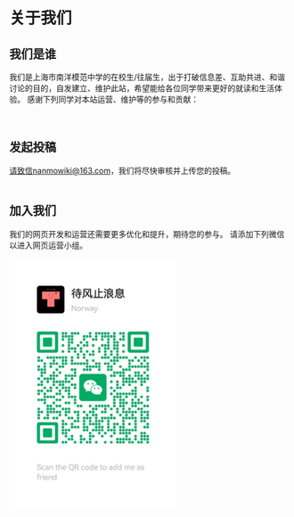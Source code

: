 # 关于我们
## 我们是谁
我们是上海市南洋模范中学的在校生/往届生，出于打破信息差、互助共进、和谐讨论的目的，自发建立、维护此站，希望能给各位同学带来更好的就读和生活体验。
感谢下列同学对本站运营、维护等的参与和贡献：


<div id="team-gallery" 
     class="mkdocs-gallery"
     data-folder-path="/images/team/"
     data-image-size="100px">
</div>
<br>

<!-- ## 调试信息

<dl>
  <dt>当前页面</dt>
  <dd id="current-page">${window.location.href}</dd>
  
  <dt>配置的图片路径</dt>
  <dd id="gallery-path">images/team/</dd>
  
  <dt>文件列表</dt>
  <dd><a href="/file-list.json" target="_blank">查看文件列表</a></dd>
  
  <dt>画廊状态</dt>
  <dd id="gallery-status">初始化中...</dd>
</dl>

<script>
document.addEventListener("DOMContentLoaded", () => {
  const galleryContainer = document.querySelector('#team-gallery .gallery-container');
  const statusEl = document.getElementById('gallery-status');
  
  if (galleryContainer && statusEl) {
    const observer = new MutationObserver(() => {
      if (galleryContainer.textContent.includes('未找到图片文件')) {
        statusEl.textContent = galleryContainer.textContent;
        statusEl.style.color = 'red';
      } else if (galleryContainer.querySelector('img')) {
        const imgCount = galleryContainer.querySelectorAll('img').length;
        statusEl.textContent = `已加载 ${imgCount} 张图片`;
        statusEl.style.color = 'green';
        
        // 检查图片加载状态
        galleryContainer.querySelectorAll('img').forEach(img => {
          if (!img.complete || img.naturalHeight === 0) {
            img.onerror = () => {
              statusEl.textContent += ` | 错误: ${img.src}`;
            };
          }
        });
      }
    });
    
    observer.observe(galleryContainer, { childList: true, subtree: true });
  }
  
  // 3秒后显示额外信息
  setTimeout(() => {
    const imgs = document.querySelectorAll('#team-gallery img');
    if (imgs.length === 0) {
      statusEl.innerHTML += '<br>可能的原因：路径不正确、文件列表未更新或图片格式不支持';
    }
  }, 3000);
});
</script> -->


## 发起投稿
请致信nanmowiki@163.com，我们将尽快审核并上传您的投稿。<br>
<br>


## 加入我们
我们的网页开发和运营还需要更多优化和提升，期待您的参与。
请添加下列微信以进入网页运营小组。
<!-- <img src="images/daifengzhilangxi.jpg" alt="盛国轩" width="300" /> -->
<img src="images/daifengzhilangxi.jpg" alt="盛国轩" width="300" />






